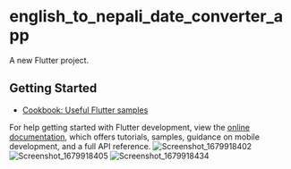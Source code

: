 # english_to_nepali_date_converter_app

A new Flutter project.

## Getting Started


- [Cookbook: Useful Flutter samples](https://docs.flutter.dev/cookbook)

For help getting started with Flutter development, view the
[online documentation](https://docs.flutter.dev/), which offers tutorials,
samples, guidance on mobile development, and a full API reference.
![Screenshot_1679918402](https://user-images.githubusercontent.com/122032759/227935875-51cbc329-2693-4089-8bb6-078ad39ab442.png)
![Screenshot_1679918405](https://user-images.githubusercontent.com/122032759/227935885-e33c2390-d232-4da0-b737-64a345ee7e17.png)
![Screenshot_1679918434](https://user-images.githubusercontent.com/122032759/227935887-139cccec-f691-4181-8449-d60e5d86e272.png)
